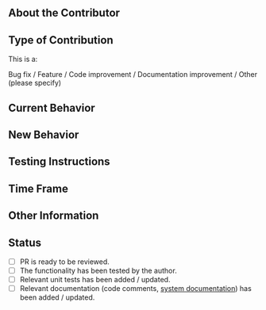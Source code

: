 <!--
Before you open a PR, be sure to read our Contribution guidelines:
https://nrkno.github.io/sofie-core/docs/for-developers/contribution-guidelines
-->

## About the Contributor
<!--
Tell us who / which organization you are representing, and how the Sofie team will be able to contact you.
Example: "This pull request is posted on behalf of the NRK."
-->


## Type of Contribution

This is a:
<!-- (pick one) -->
Bug fix / Feature / Code improvement / Documentation improvement / Other (please specify)


## Current Behavior
<!--
Please describe how things worked before this PR.
If it's a bug fixe: Describe the bug (what was happening?)
-->


## New Behavior
<!--
What is the new behavior?
-->


## Testing Instructions
<!--
Please provide some instructions and other information for how to verify that the feature works.
Examples:
* "Do a Take for a part that contains an adlib, verify that the adlib plays out."
* "Open the Switchboard panel and toggle a route, verify that the route toggles in the GUI."
* "This feature also affects 'feature X', so that needs to be tested for regressions as well."
-->


## Time Frame
<!--
Please provide a note about the urgency or development plan for this PR.
Example:
* This Bug Fix is critical for us, please review and merge it as soon as possible.
* We intend to finish the development on this feature in two weeks time.
* Not urgent, but we would like to get this merged into the in-development release.
-->


## Other Information
<!-- The more information you can provide, the easier the pull request will be to merge -->


## Status
<!--
Before you open the PR, make sure the items below are done.
If they're not, please open the PR as a Draft.
-->

- [ ] PR is ready to be reviewed.
- [ ] The functionality has been tested by the author.
- [ ] Relevant unit tests has been added / updated.
- [ ] Relevant documentation (code comments, [system documentation](https://nrkno.github.io/sofie-core/)) has been added / updated.
